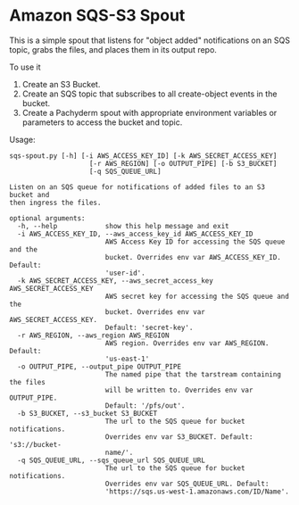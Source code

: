 # Amazon SQS-S3 Spout

This is a simple spout that listens for "object added" notifications on an SQS topic, grabs the files, and places them in its output repo.

To use it

1. Create an S3 Bucket.
2. Create an SQS topic that subscribes to all create-object events in the bucket.
3. Create a Pachyderm spout with appropriate environment variables or parameters to access the bucket and topic.


Usage:

```
sqs-spout.py [-h] [-i AWS_ACCESS_KEY_ID] [-k AWS_SECRET_ACCESS_KEY]
                    [-r AWS_REGION] [-o OUTPUT_PIPE] [-b S3_BUCKET]
                    [-q SQS_QUEUE_URL]

Listen on an SQS queue for notifications of added files to an S3 bucket and
then ingress the files.

optional arguments:
  -h, --help            show this help message and exit
  -i AWS_ACCESS_KEY_ID, --aws_access_key_id AWS_ACCESS_KEY_ID
                        AWS Access Key ID for accessing the SQS queue and the
                        bucket. Overrides env var AWS_ACCESS_KEY_ID. Default:
                        'user-id'.
  -k AWS_SECRET_ACCESS_KEY, --aws_secret_access_key AWS_SECRET_ACCESS_KEY
                        AWS secret key for accessing the SQS queue and the
                        bucket. Overrides env var AWS_SECRET_ACCESS_KEY.
                        Default: 'secret-key'.
  -r AWS_REGION, --aws_region AWS_REGION
                        AWS region. Overrides env var AWS_REGION. Default:
                        'us-east-1'
  -o OUTPUT_PIPE, --output_pipe OUTPUT_PIPE
                        The named pipe that the tarstream containing the files
                        will be written to. Overrides env var OUTPUT_PIPE.
                        Default: '/pfs/out'.
  -b S3_BUCKET, --s3_bucket S3_BUCKET
                        The url to the SQS queue for bucket notifications.
                        Overrides env var S3_BUCKET. Default: 's3://bucket-
                        name/'.
  -q SQS_QUEUE_URL, --sqs_queue_url SQS_QUEUE_URL
                        The url to the SQS queue for bucket notifications.
                        Overrides env var SQS_QUEUE_URL. Default:
                        'https://sqs.us-west-1.amazonaws.com/ID/Name'.

```
